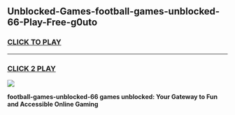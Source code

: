 
## Unblocked-Games-football-games-unblocked-66-Play-Free-g0uto
<h3>
<a href="https://premium76.site?title=football-games-unblocked-66&ref=17A">CLICK TO PLAY</a></h3>
<hr>

<h3>
<a href="https://premium76.site?title=football-games-unblocked-66&ref=17A">CLICK 2 PLAY</a>
  
</h3>

<a href="https://premium76.site?title=football-games-unblocked-66&ref=17A"><img src="https://clearcache.store/games.png"></a>


**football-games-unblocked-66 games unblocked: Your Gateway to Fun and Accessible Online Gaming**
